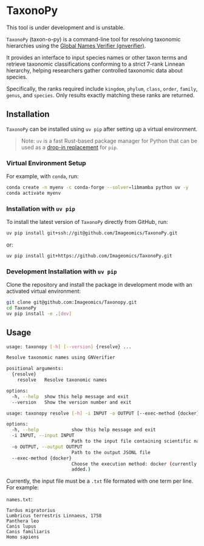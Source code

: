# TaxonoPy

This tool is under development and is unstable.

`TaxonoPy` (taxon-o-py) is a command-line tool for resolving taxonomic hierarchies using the [Global Names Verifier (gnverifier)](https://github.com/gnames/gnverifier). 

It provides an interface to input species names or other taxon terms and retrieve taxonomic classifications conforming to a strict 7-rank Linnean hierarchy, helping researchers gather controlled taxonomic data about species.

Specifically, the ranks required include `kingdom`, `phylum`, `class`, `order`, `family`, `genus`, and `species`. Only results exactly matching these ranks are returned.

## Installation

`TaxonoPy` can be installed using `uv pip` after setting up a virtual environment.
> Note: `uv` is a fast Rust-based package manager for Python that can be used as a [drop-in replacement](https://astral.sh/blog/uv#a-drop-in-compatible-api) for `pip`.

### Virtual Environment Setup

For example, with `conda`, run:
```bash
conda create -n myenv -c conda-forge --solver=libmamba python uv -y
conda activate myenv
```

### Installation with `uv pip`

To install the latest version of `TaxonoPy` directly from GitHub, run:
```bash
uv pip install git+ssh://git@github.com/Imageomics/TaxonoPy.git
```
or:
```bash
uv pip install git+https://github.com/Imageomics/TaxonoPy.git
```
### Development Installation with `uv pip`

Clone the repository and install the package in development mode with an activated virtual environment:
```bash
git clone git@github.com:Imageomics/Taxonopy.git
cd TaxonoPy
uv pip install -e .[dev]
```

## Usage

```bash
usage: taxonopy [-h] [--version] {resolve} ...

Resolve taxonomic names using GNVerifier

positional arguments:
  {resolve}
    resolve   Resolve taxonomic names

options:
  -h, --help  show this help message and exit
  --version   Show the version number and exit
```

```bash
usage: taxonopy resolve [-h] -i INPUT -o OUTPUT [--exec-method {docker}]

options:
  -h, --help            show this help message and exit
  -i INPUT, --input INPUT
                        Path to the input file containing scientific names (one per line)
  -o OUTPUT, --output OUTPUT
                        Path to the output JSONL file
  --exec-method {docker}
                        Choose the execution method: docker (currently only Docker is supported; Apptainer and API support will be
                        added.)
```

Currently, the input file must be a `.txt` file formated with one term per line. For example:

`names.txt`:
```
Tardus migratorius
Lumbricus terrestris Linnaeus, 1758
Panthera leo
Canis lupus
Canis familiaris
Homo sapiens
```
